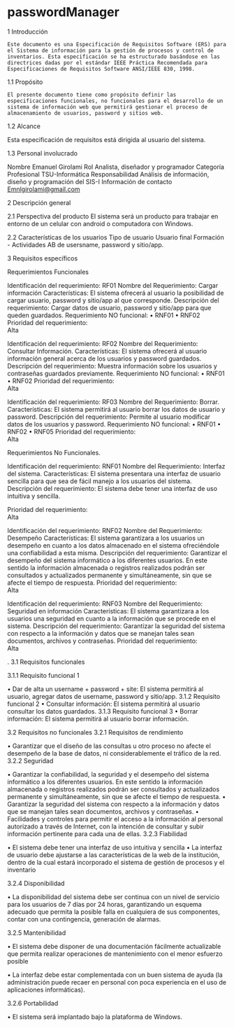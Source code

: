 # passwordManager

1	Introducción

	Este documento es una Especificación de Requisitos Software (ERS) para el Sistema de información para la gestión de procesos y control de inventarios. Esta especificación se ha estructurado basándose en las directrices dadas por el estándar IEEE Práctica Recomendada para Especificaciones de Requisitos Software ANSI/IEEE 830, 1998.

1.1	Propósito

	El presente documento tiene como propósito definir las especificaciones funcionales, no funcionales para el desarrollo de un sistema de información web que permitirá gestionar el proceso de almacenamiento de usuarios, password y sitios web.

1.2	Alcance

Esta especificación de requisitos está dirigida al usuario del sistema.

1.3	Personal involucrado

Nombre	Emanuel Girolami
Rol	Analista, diseñador y programador
Categoría Profesional	TSU-Informática
Responsabilidad	Análisis de información, diseño y programación del SIS-I
Información de contacto	Emnlgirolami@gmail.com


2	Descripción general

2.1	Perspectiva del producto
El sistema será un producto para trabajar en entorno de un celular con android o computadora con Windows.

2.2	Características de los usuarios
Tipo de usuario	Usuario final
Formación	-
Actividades	AB de usersname, password y sitio/app.

3	Requisitos específicos


Requerimientos Funcionales

Identificación del requerimiento: 	RF01
Nombre del Requerimiento: 	Cargar información
Características: 	El sistema ofrecerá al usuario la posibilidad de cargar usuario, password y sitio/app al que corresponde.
Descripción del requerimiento: 	Cargar datos de usuario, password y sitio/app para que queden guardados.
Requerimiento NO funcional: 	•	RNF01
•	RNF02
Prioridad del requerimiento:     
Alta



Identificación del requerimiento: 	RF02
Nombre del Requerimiento: 	Consultar Información.
Características: 	El sistema ofrecerá al usuario información general acerca de los usuarios y password guardados.
Descripción del requerimiento: 	Muestra información sobre los usuarios y contraseñas guardados previamente.
Requerimiento NO funcional: 	•	RNF01
•	RNF02
Prioridad del requerimiento:     
Alta


Identificación del requerimiento: 	RF03
Nombre del Requerimiento: 	Borrar.
Características: 	El sistema permitirá al usuario borrar los datos de usuario y password.
Descripción del requerimiento: 	Permite al usuario modificar datos de los usuarios y password.
Requerimiento NO funcional: 	•	RNF01
•	RNF02
•	RNF05
Prioridad del requerimiento:     
Alta


Requerimientos No Funcionales.

Identificación del requerimiento: 	RNF01
Nombre del Requerimiento: 	Interfaz del sistema.
Características: 	El sistema presentara una interfaz de usuario sencilla para que sea de fácil manejo a los usuarios del sistema.
Descripción del requerimiento: 	El sistema debe tener una interfaz de uso intuitiva y sencilla.

Prioridad del requerimiento:     
Alta	




Identificación del requerimiento: 	RNF02
Nombre del Requerimiento: 	Desempeño
Características: 	El sistema garantizara a los usuarios un desempeño en cuanto a los datos almacenado en el sistema ofreciéndole una confiabilidad a esta misma.
Descripción del requerimiento: 	Garantizar el desempeño del sistema informático a los diferentes usuarios. En este sentido la información almacenada o registros realizados podrán ser consultados y actualizados permanente y simultáneamente, sin que se afecte el tiempo de respuesta.
Prioridad del requerimiento:     
Alta	



Identificación del requerimiento: 	RNF03
Nombre del Requerimiento: 	Seguridad en información
Características: 	El sistema garantizara a los usuarios una seguridad en cuanto a la información que se procede en el sistema. 
Descripción del requerimiento: 	Garantizar la seguridad del sistema con respecto a la información y datos que se manejan tales sean documentos, archivos y contraseñas.
Prioridad del requerimiento:     
Alta	

.
3.1	Requisitos funcionales

3.1.1	Requisito funcional 1

•	Dar de alta un username + password + site: El sistema permitirá al usuario, agregar datos de username, password y sitio/app.
3.1.2	Requisito funcional 2
•	Consultar información: El sistema permitirá al usuario consultar los datos guardados.
3.1.3	Requisito funcional 3
•	Borrar información: El sistema permitirá al usuario borrar información.


3.2	Requisitos no funcionales
3.2.1	Requisitos de rendimiento

•	Garantizar que el diseño de las consultas u otro proceso no afecte el desempeño de la base de datos, ni considerablemente el tráfico de la red.
3.2.2	Seguridad

•	Garantizar la confiabilidad, la seguridad y el desempeño del sistema informático a los diferentes usuarios. En este sentido la información almacenada o registros realizados podrán ser consultados y actualizados permanente y simultáneamente, sin que se afecte el tiempo de respuesta.
•	Garantizar la seguridad del sistema con respecto a la información y datos que se manejan tales sean documentos, archivos y contraseñas.
•	Facilidades y controles para permitir el acceso a la información al personal autorizado a través de Internet,  con la intención de consultar y subir información pertinente para cada una de ellas.
3.2.3	Fiabilidad

•	El sistema debe tener una interfaz de uso intuitiva y sencilla
•	La interfaz de usuario debe ajustarse a las características de la web de la institución, dentro de la cual estará incorporado el sistema de gestión de procesos y el inventario

3.2.4	Disponibilidad

•	La disponibilidad del sistema debe ser continua con un nivel de servicio para los usuarios de 7 días por 24 horas, garantizando un esquema adecuado que permita la posible falla en cualquiera de sus componentes,  contar con una contingencia, generación de alarmas.

3.2.5	Mantenibilidad

•	El sistema debe disponer de una documentación fácilmente actualizable que permita realizar operaciones de mantenimiento con el menor esfuerzo posible

•	La interfaz debe estar complementada con un buen sistema de ayuda (la administración puede recaer en personal con poca experiencia en el uso de aplicaciones informáticas).

3.2.6	Portabilidad

•	El sistema será implantado bajo la plataforma de Windows.

